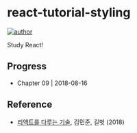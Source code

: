 # react-tutorial-styling
[![author](https://img.shields.io/badge/author-greatfarmer-f28da5.svg)](https://github.com/greatfarmer)

Study React!

## Progress
- Chapter 09 | 2018-08-16

## Reference
- [리액트를 다루는 기술](http://www.gilbut.co.kr/book/bookView.aspx?bookcode=BN002044&page=1&TF=T), 김민준, 길벗 (2018)
